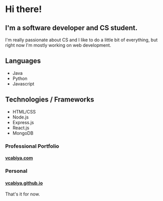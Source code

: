 # Hi there!
## I'm a software developer and CS student.
I'm really passionate about CS and I like to do a little bit of everything, but right now I'm mostly working on web development.

## Languages
- Java
- Python
- Javascript
## Technologies / Frameworks
- HTML/CSS
- Node.js
- Express.js
- React.js
- MongoDB

### Professional Portfolio
#### [vcabiya.com](http://vcabiya.com/)
### Personal
#### [vcabiya.github.io](https://vcabiya.github.io/)

That's it for now.
